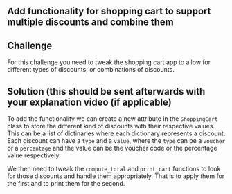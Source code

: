 ## Add functionality for shopping cart to support multiple discounts and combine them


## Challenge

For this challenge you need to tweak the shopping cart app to allow for different types of discounts, or combinations 
of discounts.


## Solution (this should be sent afterwards with your explanation video (if applicable)

To add the functionality we can create a new attribute in the `ShoppingCart` class to store the different kind of 
discounts with their respective values. This can be a list of dictinaries where each dictionary represents a discount.
Each discount can have a `type` and a `value`, where the `type` can be a `voucher` or a `percentage` and the value can 
be the voucher code or the percentage value respectively.

We then need to tweak the `compute_total` and `print_cart` functions to look for those discounts and handle them 
appropriately. That is to apply them for the first and to print them for the second.










